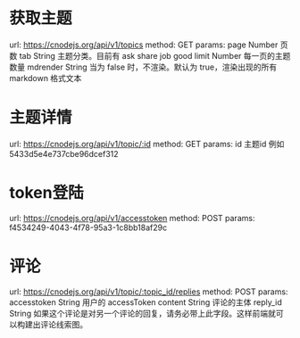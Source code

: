 # 获取主题 
  url: https://cnodejs.org/api/v1/topics
  method: GET
  params:
		page Number 页数
		tab String 主题分类。目前有 ask share job good
		limit Number 每一页的主题数量
		mdrender String 当为 false 时，不渲染。默认为 true，渲染出现的所有 markdown 格式文本

# 主题详情
  url: https://cnodejs.org/api/v1/topic/:id
  method: GET
  params: id 主题id 例如 5433d5e4e737cbe96dcef312

# token登陆
  url: https://cnodejs.org/api/v1/accesstoken
  method: POST
  params: f4534249-4043-4f78-95a3-1c8bb18af29c

# 评论
 url:  https://cnodejs.org/api/v1/topic/:topic_id/replies
 method: POST
 params:
  accesstoken String 用户的 accessToken
  content String 评论的主体
  reply_id String 如果这个评论是对另一个评论的回复，请务必带上此字段。这样前端就可以构建出评论线索图。

